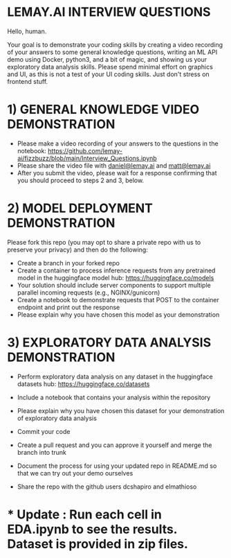 # LEMAY.AI INTERVIEW QUESTIONS

Hello, human.

Your goal is to demonstrate your coding skills by creating a video recording of your answers to some general knowledge questions, writing an ML API demo using Docker, python3, and a bit of magic, and showing us your exploratory data analysis skills. Please spend minimal effort on graphics and UI, as this is not a test of your UI coding skills. Just don't stress on frontend stuff.

# 1) GENERAL KNOWLEDGE VIDEO DEMONSTRATION

- Please make a video recording of your answers to the questions in the notebook: https://github.com/lemay-ai/fizzbuzz/blob/main/Interview_Questions.ipynb
- Please share the video file with daniel@lemay.ai and matt@lemay.ai
- After you submit the video, please wait for a response confirming that you should proceed to steps 2 and 3, below.

# 2) MODEL DEPLOYMENT DEMONSTRATION
Please fork this repo (you may opt to share a private repo with us to preserve your privacy) and then do the following:
- Create a branch in your forked repo
- Create a container to process inference requests from any pretrained model in the huggingface model hub: https://huggingface.co/models
- Your solution should include server components to support multiple parallel incoming requests (e.g., NGINX/gunicorn)
- Create a notebook to demonstrate requests that POST to the container endpoint and print out the response
- Please explain why you have chosen this model as your demonstration

# 3) EXPLORATORY DATA ANALYSIS DEMONSTRATION
- Perform exploratory data analysis on any dataset in the huggingface datasets hub: https://huggingface.co/datasets
- Include a notebook that contains your analysis within the repository
- Please explain why you have chosen this dataset for your demonstration of exploratory data analysis

- Commit your code
- Create a pull request and you can approve it yourself and merge the branch into trunk
- Document the process for using your updated repo in README.md so that we can try out your demo ourselves
- Share the repo with the github users dcshapiro and elmathioso







# * Update : Run each cell in EDA.ipynb to see the results. Dataset is provided in zip files.
